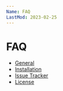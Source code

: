```yaml
---
Name: FAQ
LastMod: 2023-02-25
---
```


# FAQ

- [General](faq-general)
- [Installation](faq-installation)
- [Issue Tracker](issue-tracker)
- [License](faq-license)